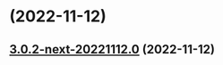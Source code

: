 # [](https://github.com/vuetifyjs/vuetify/compare/v3.0.2-next-20221112.0...v) (2022-11-12)



## [3.0.2-next-20221112.0](https://github.com/vuetifyjs/vuetify/compare/v3.0.1...v3.0.2-next-20221112.0) (2022-11-12)



